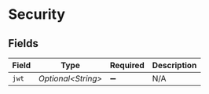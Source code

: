 # Security


## Fields

| Field               | Type                | Required            | Description         |
| ------------------- | ------------------- | ------------------- | ------------------- |
| `jwt`               | *Optional\<String>* | :heavy_minus_sign:  | N/A                 |